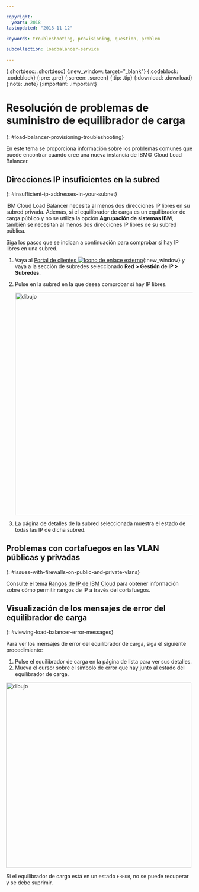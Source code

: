 ```yaml
---

copyright:
  years: 2018
lastupdated: "2018-11-12"

keywords: troubleshooting, provisioning, question, problem

subcollection: loadbalancer-service

---
```


{:shortdesc: .shortdesc}
{:new_window: target="_blank"}
{:codeblock: .codeblock}
{:pre: .pre}
{:screen: .screen}
{:tip: .tip}
{:download: .download}
{:note: .note}
{:important: .important}

# Resolución de problemas de suministro de equilibrador de carga
{: #load-balancer-provisioning-troubleshooting}

En este tema se proporciona información sobre los problemas comunes que puede encontrar cuando cree una nueva instancia de IBM© Cloud Load Balancer.

## Direcciones IP insuficientes en la subred
{: #insufficient-ip-addresses-in-your-subnet}

IBM Cloud Load Balancer necesita al menos dos direcciones IP libres en su subred privada. Además, si el equilibrador de carga es un equilibrador de carga público y no se utiliza la opción **Agrupación de sistemas IBM**, también se necesitan al menos dos direcciones IP libres de su subred pública.

Siga los pasos que se indican a continuación para comprobar si hay IP libres en una subred.

1. Vaya al [Portal de clientes ![Icono de enlace externo](../../icons/launch-glyph.svg "Icono de enlace externo")](https://control.softlayer.com){:new_window} y vaya a la sección de subredes seleccionado **Red > Gestión de IP > Subredes**.

2. Pulse en la subred en la que desea comprobar si hay IP libres.

	<img src="images/subnet_list.png" alt="dibujo" style="width: 600px;"/>

3. La página de detalles de la subred seleccionada muestra el estado de todas las IP de dicha subred.

## Problemas con cortafuegos en las VLAN públicas y privadas
{: #issues-with-firewalls-on-public-and-private-vlans}

Consulte el tema [Rangos de IP de IBM Cloud](/docs/infrastructure/hardware-firewall-dedicated?topic=hardware-firewall-dedicated-ibm-cloud-ip-ranges#ibm-cloud-ip-ranges) para obtener información sobre cómo permitir rangos de IP a través del cortafuegos.

## Visualización de los mensajes de error del equilibrador de carga
{: #viewing-load-balancer-error-messages}

Para ver los mensajes de error del equilibrador de carga, siga el siguiente procedimiento:

1. Pulse el equilibrador de carga en la página de lista para ver sus detalles.
2. Mueva el cursor sobre el símbolo de error que hay junto al estado del equilibrador de carga.

<img src="images/lbaas_error_message.png" alt="dibujo" style="width: 500px;"/>

Si el equilibrador de carga está en un estado `ERROR`, no se puede recuperar y se debe suprimir.
